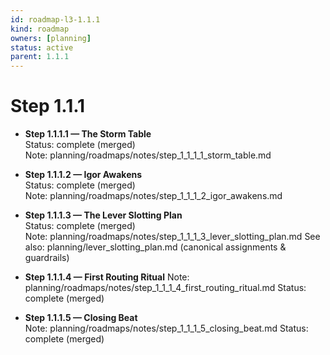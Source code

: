 ```yaml
---
id: roadmap-l3-1.1.1
kind: roadmap
owners: [planning]
status: active
parent: 1.1.1
---
```


# Step 1.1.1

- **Step 1.1.1.1 — The Storm Table**  
  Status: complete (merged)  
  Note: planning/roadmaps/notes/step_1_1_1_1_storm_table.md

- **Step 1.1.1.2 — Igor Awakens**  
  Status: complete (merged)  
  Note: planning/roadmaps/notes/step_1_1_1_2_igor_awakens.md

- **Step 1.1.1.3 — The Lever Slotting Plan**  
  Status: complete (merged)  
  Note: planning/roadmaps/notes/step_1_1_1_3_lever_slotting_plan.md
  See also: planning/lever_slotting_plan.md (canonical assignments & guardrails)

- **Step 1.1.1.4 — First Routing Ritual**
  Note: planning/roadmaps/notes/step_1_1_1_4_first_routing_ritual.md
  Status: complete (merged)

- **Step 1.1.1.5 — Closing Beat**  
  Note: planning/roadmaps/notes/step_1_1_1_5_closing_beat.md
  Status: complete (merged)
